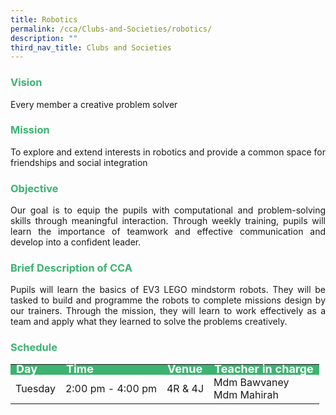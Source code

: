 ```yaml
---
title: Robotics
permalink: /cca/Clubs-and-Societies/robotics/
description: ""
third_nav_title: Clubs and Societies
---
```

<h3 style="color:mediumseagreen">Vision</h3>
<p style="text-align:justify">Every member a creative problem solver</p>
<h3 style="color:mediumseagreen">Mission</h3>
<p style="text-align:justify">To explore and extend interests in robotics and provide a common space for friendships and social integration</p>
<h3 style="color:mediumseagreen">Objective</h3>
<p style="text-align:justify">Our goal is to equip the pupils with computational and problem-solving skills through meaningful interaction. Through weekly training, pupils will learn the importance of teamwork and effective communication and develop into a confident leader.</p>
<h3 style="color:mediumseagreen">Brief Description of CCA</h3>
<p style="text-align:justify">Pupils will learn the basics of EV3 LEGO mindstorm robots. They will be tasked to build and programme the robots to complete missions design by our trainers. Through the mission, they will learn to work effectively as a team and apply what they learned to solve the problems creatively.</p>
<h3 style="color:mediumseagreen">Schedule</h3>
<p>
	<table>
		<tbody>
			<tr style="line-height:10px; background-color:mediumseagreen; font-weight: bold; font-size:18px; color:white"><td>Day</td><td>Time</td><td>Venue</td><td>Teacher in charge</td></tr>
			<tr><td>Tuesday</td><td>2:00 pm - 4:00 pm</td><td>4R & 4J</td><td>Mdm Bawvaney<br>Mdm Mahirah</td></tr>
			<tr></tr>
		</tbody>
		</table>
